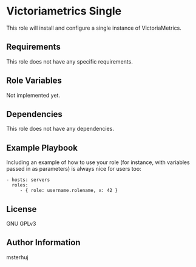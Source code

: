 Victoriametrics Single
=========

This role will install and configure a single instance of VictoriaMetrics.

Requirements
------------

This role does not have any specific requirements.

Role Variables
--------------

Not implemented yet.

Dependencies
------------

This role does not have any dependencies.

Example Playbook
----------------

Including an example of how to use your role (for instance, with variables passed in as parameters) is always nice for users too:

    - hosts: servers
      roles:
         - { role: username.rolename, x: 42 }

License
-------

GNU GPLv3

Author Information
------------------

msterhuj
